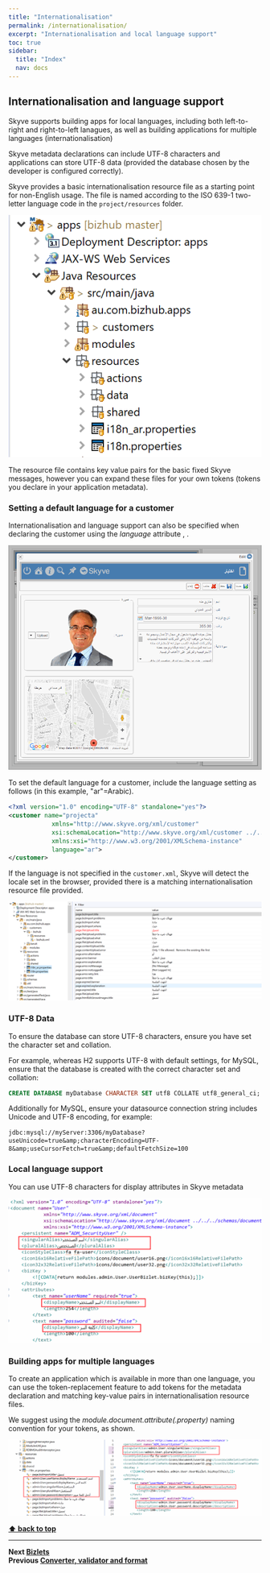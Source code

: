 ```yaml
---
title: "Internationalisation"
permalink: /internationalisation/
excerpt: "Internationalisation and local language support"
toc: true
sidebar:
  title: "Index"
  nav: docs
---
```


## Internationalisation and language support

Skyve supports building apps for local languages, including both left-to-right and right-to-left lanagues, as well as building applications for multiple languages (internationalisation)

Skyve metadata declarations can include UTF-8 characters and applications can store UTF-8 data (provided the database chosen by the developer is configured correctly).

Skyve provides a basic internationalisation resource file as a starting point for non-English usage. The file is named according to the ISO 639-1 two-letter language code in the `project/resources` folder.

![Location of resource files](../assets/images/internationalisation/location-of-language-resource-files.png "Location of resource files")

The resource file contains key value pairs for the basic fixed Skyve messages, however you can expand these files for your own tokens (tokens you declare in your application metadata).

### Setting a default language for a customer

Internationalisation and language support can also be specified when declaring the customer using the _language_ attribute
, .

![Example Arabic with right-to-left](../assets/images/customers/arabic-detail.png "Example Arabic view with right-to-left")

To set the default language for a customer, include the language setting as follows (in this example, "ar"=Arabic).

```xml
<?xml version="1.0" encoding="UTF-8" standalone="yes"?>
<customer name="projecta"
            xmlns="http://www.skyve.org/xml/customer"
            xsi:schemaLocation="http://www.skyve.org/xml/customer ../../schemas/customer.xsd"
            xmlns:xsi="http://www.w3.org/2001/XMLSchema-instance"
            language="ar">
</customer>
```

If the language is not specified in the `customer.xml`, Skyve will detect the locale set in the browser, provided there is a matching internationalisation resource file provided.

![Language resource files](../assets/images/customers/image38-1.png "Language resource files")

### UTF-8 Data

To ensure the database can store UTF-8 characters, ensure you have set the character set and collation.

For example, whereas H2 supports UTF-8 with default settings, for MySQL, ensure that the database is created with the correct character set and collation: 

```sql
CREATE DATABASE myDatabase CHARACTER SET utf8 COLLATE utf8_general_ci;
```

Additionally for MySQL, ensure your datasource connection string includes Unicode and UTF-8 encoding, for example:

``` 
jdbc:mysql://myServer:3306/myDatabase?useUnicode=true&amp;characterEncoding=UTF-8&amp;useCursorFetch=true&amp;defaultFetchSize=100
```

### Local language support

You can use UTF-8 characters for display attributes in Skyve metadata

![Local language support](../assets/images/internationalisation/local-language.png "Local language support")

### Building apps for multiple languages

To create an application which is available in more than one language, you can use the token-replacement feature to add tokens for the metadata declaration and matching key-value pairs in internationalisation resource files.

We suggest using the _module.document.attribute(.property)_ naming convention for your tokens, as shown.

![Building apps for multiple languages](../assets/images/internationalisation/configuring_for_internationalisation.png "Building apps for multiple languages")


**[⬆ back to top](#contents)**

---
**Next [Bizlets](./../_pages/bizlets.md)**  
**Previous [Converter, validator and format](./../_pages/converters.md)**